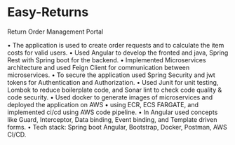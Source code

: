 # Easy-Returns
Return Order Management Portal

•	The application is used to create order requests and to calculate the item costs for valid users.
•	Used Angular to develop the fronted and java, Spring Rest with Spring boot for the backend.
•	Implemented Microservices architecture and used Feign Client for communication between microservices.
•	To secure the application used Spring Security and jwt tokens for Authentication and Authorization.
•	Used Junit for unit testing, Lombok to reduce boilerplate code, and Sonar lint to check code quality & code security.
•	Used docker to generate images of microservices and deployed the application on AWS
•	using ECR, ECS FARGATE, and implemented ci/cd using AWS code pipeline.
•	In Angular used concepts like Guard, Interceptor, Data binding, Event binding, and Template driven forms.
•	Tech stack: Spring boot Angular, Bootstrap, Docker, Postman, AWS CI/CD.


